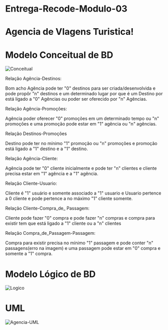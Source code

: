# Entrega-Recode-Modulo-03
# Agencia de VIagens Turistica!

# Modelo Conceitual de BD
![Conceitual](https://github.com/GuiAlvesR/Entrega-Recode/assets/139154854/69b20c6c-d925-4c47-aa17-a8412b8f1e69)

<p>Relação Agência-Destinos:

Bom acho Agência pode ter "0" destinos para ser criada/desenvolvida e pode propôr "n" destinos e um determinado lugar por que é um Destino por está ligado a "0" Agências ou poder ser oferecido por "n" Agências.

Relação Agência-Promoções:

Agência poder oferecer "0" promoções em um determinado tempo ou "n" promoções e uma promoção pode estar em "1" agência ou "n" agências.

Relação Destinos-Promoções

Destino pode ter no mínimo "1" promoção ou "n" promoções e promoção está ligado a "1" destino e a "1" destino.

Relação Agência-Cliente:

Agência pode ter "0" cliente inicialmente e pode ter "n" clientes e cliente precisa estar em "1" agência e a "1" agência.

Relação Cliente-Usuario:

Cliente é "1" usuário e somente associado a "1" usuario e Usuario pertence a 0 cliente e pode pertence a no máximo "1" cliente somente.

Relação Cliente-Compra_de_ Passagem:

Cliente pode fazer "0" compra e pode fazer "n" compras e compra para existir tem que está ligado a "1" cliente ou a "n" clientes

Relação Compra_de_Passagem-Passagem:

Compra para existir precisa no mínimo "1" passagem e pode conter "n" passagens(erro na imagem) e uma passagem pode estar em "0" compra e somente a "1" compra.</p>

# Modelo Lógico de BD
![Logico](https://github.com/GuiAlvesR/Entrega-Recode/assets/139154854/16ea1d19-b33f-490e-af73-afe0f9f3dca6)


# UML
![Agencia-UML](https://github.com/GuiAlvesR/Entrega-Recode/assets/139154854/5b100d33-a07b-4f58-bcb2-3d9d08bcea80)
